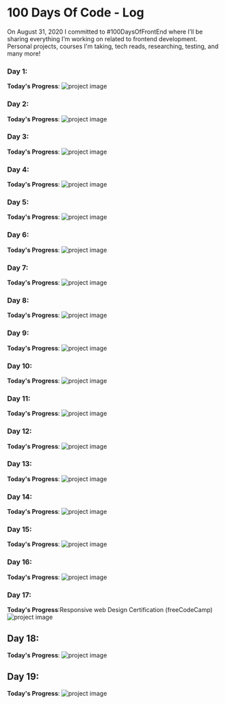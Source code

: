 # 100 Days Of Code - Log

On August 31, 2020 I committed to #100DaysOfFrontEnd where I’ll be sharing everything I’m working on related to frontend development. Personal projects, courses I'm taking, tech reads, researching, testing, and many more!

### Day 1: 
**Today's Progress**: 
![project image](1.png)

### Day 2:
**Today's Progress**: 
![project image](2.png)

### Day 3: 
**Today's Progress**:
![project image](3.png)

### Day 4: 
**Today's Progress**: 
![project image](4.png)

### Day 5: 
**Today's Progress**: 
![project image](5.png)

### Day 6: 
**Today's Progress**: 
![project image](6.png)

### Day 7: 
**Today's Progress**: 
![project image](7.png)

### Day 8: 
**Today's Progress**: 
![project image](8.png)

### Day 9: 
**Today's Progress**: 
![project image](9.png)

### Day 10: 
**Today's Progress**: 
![project image](10.png)

### Day 11: 
**Today's Progress**: 
![project image](11.png)

### Day 12: 
**Today's Progress**: 
![project image](blog-1.png)

### Day 13: 
**Today's Progress**: 
![project image](react-1.png)

### Day 14: 
**Today's Progress**: 
![project image](react-2.png)

### Day 15:
**Today's Progress**: 
![project image](12.png)

### Day 16:
**Today's Progress**: 
![project image](13.png)

### Day 17:
**Today's Progress**:Responsive web Design Certification (freeCodeCamp)
![project image](14.png)

## Day 18:
**Today's Progress**: 
![project image](15.png)

## Day 19:
**Today's Progress**: 
![project image](16.png)